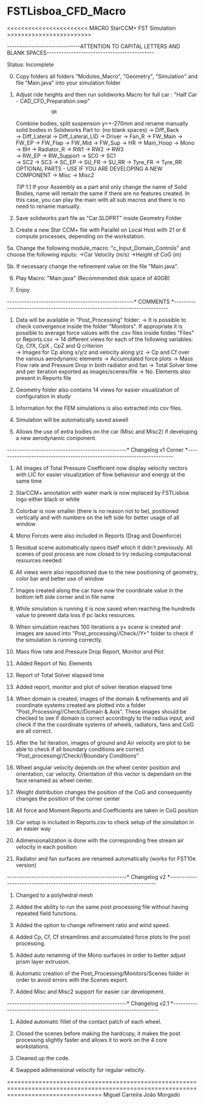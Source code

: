# FSTLisboa_CFD_Macro           
   <<<<<<<<<<<<<<<<<<<<<<< MACRO StarCCM+ FST Simulation   >>>>>>>>>>>>>>>>>>>>>>>> 


------------------------------ATTENTION TO CAPITAL LETTERS AND BLANK SPACES--------------------------------------------

Status: Incomplete

0. Copy folders all folders "Modules_Macro", "Geometry", "Simulation" and file "Main.java" into your simulation folder

1. Adjust ride heights and then run solidworks Macro for full car : "Half Car - CAD_CFD_Preparation.swp"

					OR
	
	Combine bodies, split suspension y=+-270mm and rename manually solid bodies in Solidworks Part to: (no blank spaces) 
	-> Diff_Back       
	-> Diff_Lateral
	-> Diff_Lateral_LID
	-> Driver
	-> Fan_R
	-> FW_Main
	-> FW_EP
	-> FW_Flap
	-> FW_Mid
	-> FW_Sup
	-> HR
	-> Main_Hoop
	-> Mono
	-> BH
	-> Radiator_R
	-> RW1
	-> RW2
	-> RW3	
	-> RW_EP
	-> RW_Support
	-> SC0
	-> SC1	
	-> SC2
	-> SC3
	-> SC_EP
	-> SU_FR
	-> SU_RR
	-> Tyre_FR
	-> Tyre_RR
	OPTIONAL PARTS - USE IF YOU ARE DEVELOPING A NEW COMPONENT
	-> Misc
	-> Misc2

	*TIP*
	1.1 If your Assembly as a part and only change the name of Solid Bodies, name will remain the same if there are no features created.
	In this case, you can play the main with all sub macros and there is no need to rename manually. 

3. Save solidworks part file as "Car.SLDPRT" inside Geometry Folder

4. Create a new Star CCM+ file with Parallel on Local Host with 21 or 6 compute processes, depending on the workstation.

5a. Change the following module_macro: "c_Input_Domain_Controls" and choose the following inputs: 
	->Car Velocity (m/s)
	->Height of CoG (m)

5b. If necessary change the refinement value on the file "Main.java".

6. Play Macro: "Main.java" (Recommended disk space of 40GB)

7. Enjoy

----------------------------------------------------* COMMENTS *---------------------------------------------------------------------------
	

1. Data will be available in "Post_Processing" folder:
	-> It is possible to check convergence inside the folder "Monitors". If appropriate it is possible to average force values with
	the .csv files inside foldes "Files" or Reports.csv
	-> 14 different views for each of the following variables: Cp, CfX, CpX , CpZ and Q criterion 	
	-> Images for Cp along x/y/z and velocity along y/z
	-> Cp and Cf over the various aerodynamic elements
	-> Accumulated force plots
	-> Mass Flow rate and Pressure Drop in both radiator and fan
	-> Total Solver time and per iteration exported as images/scenes/file
	-> No. Elements also present in Reports file
	

2. Geometry folder also contains 14 views for easier visualization of configuration in study

3. Information for the FEM simulations is also extracted into csv files.

4. Simulation will be automatically saved aswell

5. Allows the use of extra bodies on the car (Misc and Misc2) if developing a new aerodynamic component.



-------------------------------------------------* Changelog v1 Corner *------------------------------------------------------------------------


1. All images of Total Pressure Coefficient now display velocity vectors with LIC for easier visualization of flow behaviour and energy 
	at the same time
	
2. StarCCM+ annotation with water mark is now replaced by FSTLisboa logo either black or white

3. Colorbar is now smaller (there is no reason not to be), positioned vertically and with numbers on the left side for 
	better usage of all window

4. Mono Forces were also included in Reports (Drag and Downforce)
	
5. Residual scene automatically opens itself which it didn't previously. All scenes of post process are now closed to 
	try reducing computacional resources needed 

6. All views were also repositioned due to the new positioning of geometry, color bar and better use of window

8. Images created along the car have now the coordinate value in the bottom left side corner and in file name

9. While simulation is running it is now saved when reaching the hundreds value to prevent data loss if pc lacks resources.
	
10. When simulation reaches 100 iterations a y+ scene is created and images are saved into "Post_processing//Check//Y+" folder to
	check if the simulation is running correctly.

11. Mass flow rate and Pressure Drop Report, Monitor and Plot

12. Added Report of No. Elements

13. Report of Total Solver elapsed time

14. Added report, monitor and plot of solver iteration elapsed time

15. When domain is created, images of the domain & refinements and all coordinate systems created are plotted into a folder 
	"Post_Processing//Check//Domain & Axis". These images should be checked to see if domain is correct accordingly to the 
	radius input, and check if the the coordinate systems of wheels, radiators, fans and CoG are all correct.

16. After the 1st iteration, images of ground and Air velocity are plot to be able to check if all boundary conditions are correct
	"Post_processing//Check//Boundary Conditions"

18. Wheel angular velocity depends on the wheel center position and orientation, car velocity. Orientation
	of this vector is dependant on the face renamed as wheel center. 

19. Weight distribution changes the position of the CoG and consequently changes the position of the corner center

20. All force and Moment Reports and Coefficients are taken in CoG position

21. Car setup is included in Reports.csv to check setup of the simulation in an easier way

22. Adimensionalization is done with the corresponding free stream air velocity in each position

23. Radiator and fan surfaces are renamed automatically (works for FST10e version)

-------------------------------------------------* Changelog v2 *------------------------------------------------------------------------

1. Changed to a polyhedral mesh

2. Added the ability to run the same post processing file without having repeated field functions.

3. Added the option to change refinement ratio and wind speed.

4. Added Cp, Cf, Cf streamlines and accumulated force plots to the post processing.

5. Added auto renaming of the Mono surfaces in order to better adjust prism layer extrusion.

6. Automatic creation of the Post_Processing/Monitors/Scenes folder in order to avoid errors with the Scenes export.

7. Added Misc and Misc2 support for easier car development.

-------------------------------------------------* Changelog v2.1 *------------------------------------------------------------------------

1. Added automatic fillet of the contact patch of each wheel.

2. Closed the scenes before making the hardcopy, it makes the post processing slightly faster and allows it to work on the 4 core workstations.

3. Cleaned up the code.

4. Swapped adimensional velocity for regular velocity.

=======================================================================================================================================
Miguel Carreira
João Morgado
	
